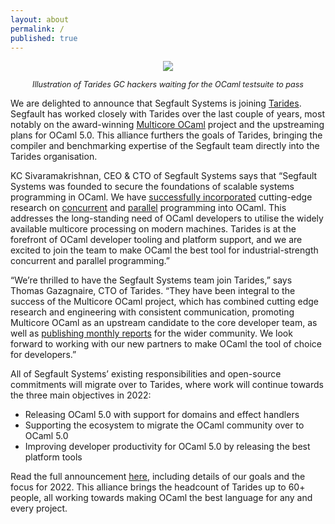 ```yaml
---
layout: about
permalink: /
published: true
---
```


<p align="center"> <img src="{{ base.url }}/assets/images/paris.jpg" /> </p>
<p align="center" style="font-size:90%;"> <i>Illustration of Tarides GC hackers waiting for the OCaml testsuite to pass</i> </p>

We are delighted to announce that Segfault Systems is joining
[Tarides](https://tarides.com/). Segfault has worked closely with Tarides over
the last couple of years, most notably on the award-winning [Multicore
OCaml](https://github.com/ocaml-multicore/ocaml-multicore)
project and the upstreaming plans for OCaml 5.0. This alliance furthers the
goals of Tarides, bringing the compiler and benchmarking expertise of the
Segfault team directly into the Tarides organisation.

KC Sivaramakrishnan, CEO & CTO of Segfault Systems says that “Segfault Systems
was founded to secure the foundations of scalable systems programming in OCaml.
We have [successfully incorporated](https://github.com/ocaml/ocaml/pull/10831)
cutting-edge research on
[concurrent](https://dl.acm.org/doi/10.1145/3453483.3454039) and
[parallel](https://dl.acm.org/doi/10.1145/3408995) programming into OCaml. This
addresses the long-standing need of OCaml developers to utilise the widely
available multicore processing on modern machines. Tarides is at the forefront
of OCaml developer tooling and platform support, and we are excited to join the
team to make OCaml the best tool for industrial-strength concurrent and parallel
programming.”

“We’re thrilled to have the Segfault Systems team join Tarides,” says Thomas
Gazagnaire, CTO of Tarides. “They have been integral to the success of the
Multicore OCaml project, which has combined cutting edge research and
engineering with consistent communication, promoting Multicore OCaml as an
upstream candidate to the core developer team, as well as [publishing monthly
reports](https://discuss.ocaml.org/tag/multicore-monthly) for the wider
community. We look forward to working with our new partners to make OCaml the
tool of choice for developers.”

All of Segfault Systems’ existing responsibilities and open-source commitments
will migrate over to Tarides, where work will continue towards the three main
objectives in 2022: 

* Releasing OCaml 5.0 with support for domains and effect handlers
* Supporting the ecosystem to migrate the OCaml community over to OCaml 5.0 
* Improving developer productivity for OCaml 5.0 by releasing the best platform
  tools

Read the full announcement [here](), including details of our goals and the focus
for 2022. This alliance brings the headcount of Tarides up to 60+ people, all
working towards making OCaml the best language for any and every project.
